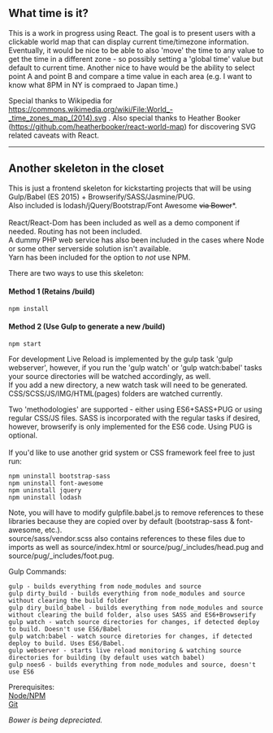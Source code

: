 

<h2>What time is it?</h2>

This is a work in progress using React. The goal is to present users with a clickable world map that can display current time/timezone information.
Eventually, it would be nice to be able to also 'move' the time to any value to get the time in a different zone - so possibly setting a 'global time' value but default to current time.
Another nice to have would be the ability to select point A and point B and compare a time value in each area (e.g. I want to know what 8PM in NY is compraed to Japan time.)

Special thanks to Wikipedia for https://commons.wikimedia.org/wiki/File:World_-_time_zones_map_(2014).svg .
Also special thanks to Heather Booker (https://github.com/heatherbooker/react-world-map) for discovering SVG related caveats with React.

<hr/>

<h2>Another skeleton in the closet</h2>

This is just a frontend skeleton for kickstarting projects that will be using Gulp/Babel (ES 2015) + Browserify/SASS/Jasmine/PUG.<br />
Also included is lodash/jQuery/Bootstrap/Font Awesome ~~via Bower~~*.<br />
<br/>
React/React-Dom has been included as well as a demo component if needed. Routing has not been included. <br/>
A dummy PHP web service has also been included in the cases where Node or some other serverside solution isn't available.<br/>
Yarn has been included for the option to *not* use NPM.<br />

There are two ways to use this skeleton:<br />
<h4>Method 1 (Retains /build)</h4>

```
npm install
```

<h4>Method 2 (Use Gulp to generate a new /build)</h4>

```
npm start
```

For development Live Reload is implemented by the gulp task 'gulp webserver', however, if you run the 'gulp watch' or 'gulp watch:babel' tasks your source directories will be watched accordingly, as well.<br />
If you add a new directory, a new watch task will need to be generated. CSS/SCSS/JS/IMG/HTML(pages) folders are watched currently.<br />

Two 'methodologies' are supported - either using ES6+SASS+PUG or using regular CSS/JS files. SASS is incorporated with the regular tasks if desired, however, browserify is only implemented for the ES6 code. Using PUG is optional.
<br/>
<br/>
If you'd like to use another grid system or CSS framework feel free to just run:
```
npm uninstall bootstrap-sass
npm uninstall font-awesome
npm uninstall jquery
npm uninstall lodash
```
Note, you will have to modify gulpfile.babel.js to remove references to these libraries because they are copied over by default (bootstrap-sass & font-awesome, etc.). <br/>
source/sass/vendor.scss also contains references to these files due to imports as well as source/index.html or source/pug/_includes/head.pug and source/pug/_includes/foot.pug.<br/>

Gulp Commands:
```
gulp - builds everything from node_modules and source
gulp dirty_build - builds everything from node_modules and source without clearing the build folder
gulp diry_build_babel - builds everything from node_modules and source without clearing the build folder, also uses SASS and ES6+Browserify
gulp watch - watch source directories for changes, if detected deploy to build. Doesn't use ES6/Babel
gulp watch:babel - watch source diretories for changes, if detected deploy to build. Uses ES6/Babel.
gulp webserver - starts live reload monitoring & watching source directories for building (by default uses watch babel)
gulp noes6 - builds everything from node_modules and source, doesn't use ES6
```

Prerequisites:<br/>
[Node/NPM](https://nodejs.org/en/)<br />
[Git](https://github.com)
<br/>

*Bower is being depreciated.*
